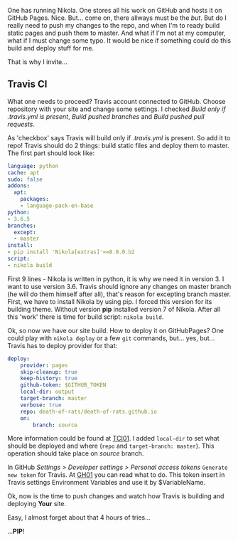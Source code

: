 <!--
.. title: 0x02 travis + nikola
.. slug: travis-nikola
.. date: 2018-05-25 00:00:00 UTC
.. tags: travis travis-ci nikola
.. category: configure
.. link: 
.. description: How to use travis-ci to build Nikola static pages and deploy them on GitHub Pages.
.. type: text
-->

One has running Nikola. One stores all his work on GitHub and hosts it on GitHub Pages. Nice. But... come on, there allways must be the *but*. But do I really need to push my changes to the repo, and when I'm to ready build static pages and push them to master. And what if I'm not at my computer, what if I must change some typo. It would be nice if something could do this build and deploy stuff for me.

That is why I invite...

<!-- TEASER_END -->

## Travis CI

What one needs to proceed? Travis account connected to GitHub. Choose repository with your site and change some settings. I checked *Build only if .travis.yml is present*, *Build pushed branches* and *Build pushed pull requests*. 

As 'checkbox' says Travis will build only if *.travis.yml* is present. So add it to repo! Travis should do 2 things: build static files and deploy them to master. The first part should look like:

```yml
language: python
cache: apt
sudo: false
addons:
  apt:
    packages:
    - language-pack-en-base
python:
- 3.6.5
branches:
  except:
  - master
install:
- pip install 'Nikola[extras]'==8.0.0.b2
script:
- nikola build 
```

First 9 lines - Nikola is written in python, it is why we need it in version 3. I want to use version 3.6. Travis should ignore any changes on master branch (he will do them himself after all), that's reason for excepting branch master. First, we have to install Nikola by using pip. I forced this version for its building theme. Without version **pip** installed version 7 of Nikola. After all this 'work' there is time for build script: `nikola build`.

Ok, so now we have our site build. How to deploy it on GitHubPages? One could play with `nikola deploy` or a few `git` commands, but... yes, but... Travis has to deploy provider for that:

```yml
deploy:
    provider: pages
    skip-cleanup: true
    keep-history: true
    github-token: $GITHUB_TOKEN
    local-dir: output
    target-branch: master
    verbose: true
    repo: death-of-rats/death-of-rats.github.io
    on:
		branch: source
```

More information could be found at [TCI01](https://docs.travis-ci.com/user/deployment/pages/). I added `local-dir` to set what should be deployed and where (`repo` and `target-branch: master`). This operation should take place on *source* branch.

In GitHub *Settings > Developer settings > Personal access tokens* `Generate new token` for Travis. At [GH01](https://help.github.com/articles/creating-a-personal-access-token-for-the-command-line/) you can read what to do. This token insert in Travis settings Environment Variables and use it by $VariableName. 

Ok, now is the time to push changes and watch how Travis is building and deploying **Your** site.

Easy, I almost forget about that 4 hours of tries...

...**PIP**!
